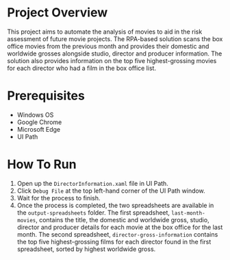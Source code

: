 # Project Overview

This project aims to automate the analysis of movies to aid in the risk assessment of future movie projects. The RPA-based solution scans the box office movies from the previous month and provides their domestic and worldwide grosses alongside studio, director and producer information. The solution also provides information on the top five highest-grossing movies for each director who had a film in the box office list.

# Prerequisites

- Windows OS
- Google Chrome
- Microsoft Edge
- UI Path

# How To Run

1. Open up the `DirectorInformation.xaml` file in UI Path.
2. Click `Debug File` at the top left-hand corner of the UI Path window.
3. Wait for the process to finish.
4. Once the process is completed, the two spreadsheets are available in the `output-spreadsheets` folder. The first spreadsheet, `last-month-movies`, contains the title, the domestic and worldwide gross, studio, director and producer details for each movie at the box office for the last month. The second spreadsheet, `director-gross-information` contains the top five highest-grossing films for each director found in the first spreadsheet, sorted by highest worldwide gross.
